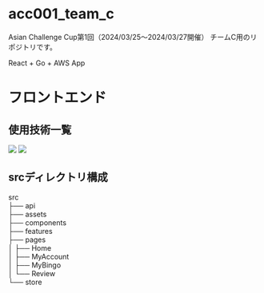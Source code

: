 # acc001_team_c
Asian Challenge Cup第1回（2024/03/25〜2024/03/27開催） チームC用のリポジトリです。

React + Go + AWS App

<h1>フロントエンド</h1>
<h2>使用技術一覧</h2>
<dev>
<img src="https://camo.qiitausercontent.com/c4a40a6ab784af30bdd4e6b51956362ad4139d9a/68747470733a2f2f696d672e736869656c64732e696f2f62616467652f2d52656163742d3230323332413f7374796c653d666f722d7468652d6261646765266c6f676f3d7265616374266c6f676f436f6c6f723d363144414642"></img>
<img src="https://camo.qiitausercontent.com/a1c82dde1e505a2f11e0575cf726515a7112e072/68747470733a2f2f696d672e736869656c64732e696f2f62616467652f2d547970655363726970742d3030303030302e7376673f7374796c653d666f722d7468652d6261646765266c6f676f3d74797065736372697074266c6f676f436f6c6f723d363144414642"></img>
</dev>
<h2>srcディレクトリ構成</h2>
<dev>
src<br>
├── api<br>
├── assets<br>
├── components<br>
├── features<br>
├── pages<br>
│   ├── Home<br>
│   ├── MyAccount<br>
│   ├── MyBingo<br>
│   └── Review<br>
└── store
</dev>